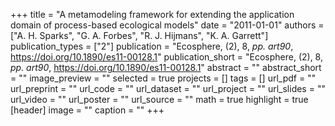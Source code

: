 +++
title = "A metamodeling framework for extending the application domain of process-based ecological models"
date = "2011-01-01"
authors = ["A. H. Sparks", "G. A. Forbes", "R. J. Hijmans", "K. A. Garrett"]
publication_types = ["2"]
publication = "Ecosphere, (2), 8, _pp. art90_, https://doi.org/10.1890/es11-00128.1"
publication_short = "Ecosphere, (2), 8, _pp. art90_, https://doi.org/10.1890/es11-00128.1"
abstract = ""
abstract_short = ""
image_preview = ""
selected = true
projects = []
tags = []
url_pdf = ""
url_preprint = ""
url_code = ""
url_dataset = ""
url_project = ""
url_slides = ""
url_video = ""
url_poster = ""
url_source = ""
math = true
highlight = true
[header]
image = ""
caption = ""
+++

